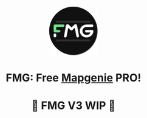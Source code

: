 <p align="center">
    <img src="./assets/logo.png" />
    <h1 align="center">FMG: Free <a href="https://mapgenie.io">Mapgenie</a> PRO!</h1>
</p>
<p align="center">
    <h1 align="center"> 🚧 FMG V3 WIP 🚧 </h1>
</p>

